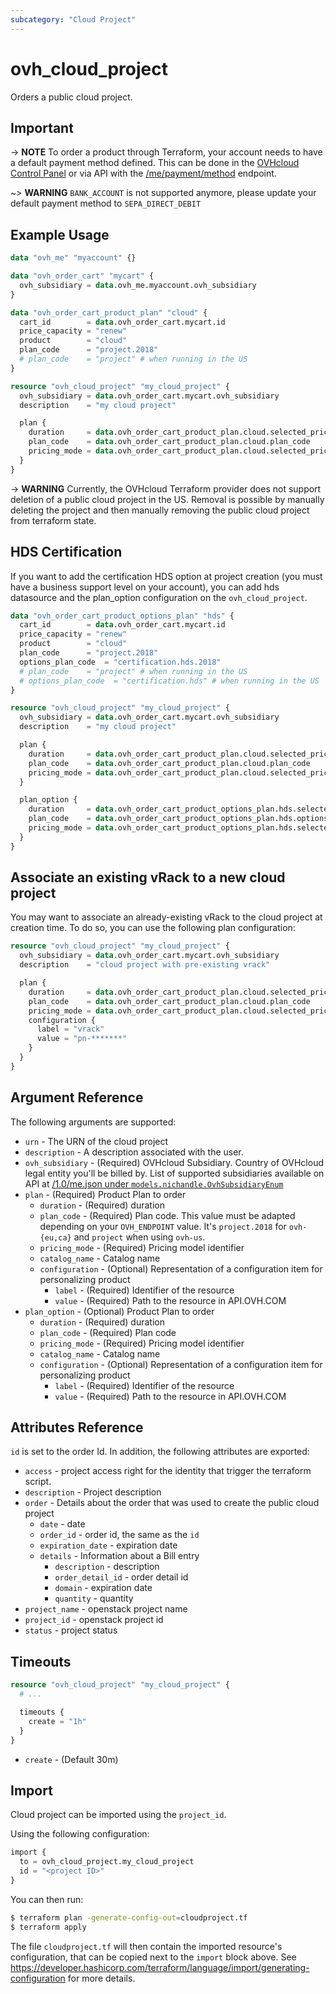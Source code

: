 ```yaml
---
subcategory: "Cloud Project"
---
```


# ovh_cloud_project

Orders a public cloud project.

## Important

-> **NOTE** To order a product through Terraform, your account needs to have a default payment method defined. This can be done in the [OVHcloud Control Panel](https://www.ovh.com/manager/#/dedicated/billing/payment/method) or via API with the [/me/payment/method](https://api.ovh.com/console/#/me/payment/method~GET) endpoint.

~> **WARNING** `BANK_ACCOUNT` is not supported anymore, please update your default payment method to `SEPA_DIRECT_DEBIT`

## Example Usage

```terraform
data "ovh_me" "myaccount" {}

data "ovh_order_cart" "mycart" {
  ovh_subsidiary = data.ovh_me.myaccount.ovh_subsidiary
}

data "ovh_order_cart_product_plan" "cloud" {
  cart_id        = data.ovh_order_cart.mycart.id
  price_capacity = "renew"
  product        = "cloud"
  plan_code      = "project.2018"
  # plan_code    = "project" # when running in the US
}

resource "ovh_cloud_project" "my_cloud_project" {
  ovh_subsidiary = data.ovh_order_cart.mycart.ovh_subsidiary
  description    = "my cloud project"

  plan {
    duration     = data.ovh_order_cart_product_plan.cloud.selected_price.0.duration
    plan_code    = data.ovh_order_cart_product_plan.cloud.plan_code
    pricing_mode = data.ovh_order_cart_product_plan.cloud.selected_price.0.pricing_mode
  }
}
```

-> **WARNING** Currently, the OVHcloud Terraform provider does not support deletion of a public cloud project in the US. Removal is possible by manually deleting the project and then manually removing the public cloud project from terraform state.

## HDS Certification

If you want to add the certification HDS option at project creation (you must have a business support level on your account), you can add hds datasource and the plan_option configuration on the `ovh_cloud_project`.

```terraform
data "ovh_order_cart_product_options_plan" "hds" {
  cart_id        = data.ovh_order_cart.mycart.id
  price_capacity = "renew"
  product        = "cloud"
  plan_code      = "project.2018"
  options_plan_code  = "certification.hds.2018"
  # plan_code    = "project" # when running in the US
  # options_plan_code  = "certification.hds" # when running in the US
}

resource "ovh_cloud_project" "my_cloud_project" {
  ovh_subsidiary = data.ovh_order_cart.mycart.ovh_subsidiary
  description    = "my cloud project"

  plan {
    duration     = data.ovh_order_cart_product_plan.cloud.selected_price.0.duration
    plan_code    = data.ovh_order_cart_product_plan.cloud.plan_code
    pricing_mode = data.ovh_order_cart_product_plan.cloud.selected_price.0.pricing_mode
  }

  plan_option {
    duration     = data.ovh_order_cart_product_options_plan.hds.selected_price.0.duration
    plan_code    = data.ovh_order_cart_product_options_plan.hds.options_plan_code
    pricing_mode = data.ovh_order_cart_product_options_plan.hds.selected_price.0.pricing_mode
  }
}
```

## Associate an existing vRack to a new cloud project

You may want to associate an already-existing vRack to the cloud project at creation time. To do so, you can use the following plan configuration:

```terraform
resource "ovh_cloud_project" "my_cloud_project" {
  ovh_subsidiary = data.ovh_order_cart.mycart.ovh_subsidiary
  description    = "cloud project with pre-existing vrack"

  plan {
    duration     = data.ovh_order_cart_product_plan.cloud.selected_price.0.duration
    plan_code    = data.ovh_order_cart_product_plan.cloud.plan_code
    pricing_mode = data.ovh_order_cart_product_plan.cloud.selected_price.0.pricing_mode
    configuration {
      label = "vrack"
      value = "pn-*******"
    }
  }
}
```

## Argument Reference

The following arguments are supported:

- `urn` - The URN of the cloud project
- `description` - A description associated with the user.
- `ovh_subsidiary` - (Required) OVHcloud Subsidiary. Country of OVHcloud legal entity you'll be billed by. List of supported subsidiaries available on API at [/1.0/me.json under `models.nichandle.OvhSubsidiaryEnum`](https://eu.api.ovh.com/1.0/me.json)
- `plan` - (Required) Product Plan to order
  - `duration` - (Required) duration
  - `plan_code` - (Required) Plan code. This value must be adapted depending on your `OVH_ENDPOINT` value. It's `project.2018` for `ovh-{eu,ca}` and `project` when using `ovh-us`.
  - `pricing_mode` - (Required) Pricing model identifier
  - `catalog_name` - Catalog name
  - `configuration` - (Optional) Representation of a configuration item for personalizing product
    - `label` - (Required) Identifier of the resource
    - `value` - (Required) Path to the resource in API.OVH.COM
- `plan_option` - (Optional) Product Plan to order
  - `duration` - (Required) duration
  - `plan_code` - (Required) Plan code
  - `pricing_mode` - (Required) Pricing model identifier
  - `catalog_name` - Catalog name
  - `configuration` - (Optional) Representation of a configuration item for personalizing product
    - `label` - (Required) Identifier of the resource
    - `value` - (Required) Path to the resource in API.OVH.COM

## Attributes Reference

`id` is set to the order Id. In addition, the following attributes are exported:

- `access` - project access right for the identity that trigger the terraform script.
- `description` - Project description
- `order` - Details about the order that was used to create the public cloud project
  - `date` - date
  - `order_id` - order id, the same as the `id`
  - `expiration_date` - expiration date
  - `details` - Information about a Bill entry
    - `description` - description
    - `order_detail_id` - order detail id
    - `domain` - expiration date
    - `quantity` - quantity
- `project_name` - openstack project name
- `project_id` - openstack project id
- `status` - project status

## Timeouts

```terraform
resource "ovh_cloud_project" "my_cloud_project" {
  # ...

  timeouts {
    create = "1h"
  }
}
```

* `create` - (Default 30m)

## Import

Cloud project can be imported using the `project_id`.

Using the following configuration:

```terraform
import {
  to = ovh_cloud_project.my_cloud_project
  id = "<project ID>"
}
```

You can then run:

```bash
$ terraform plan -generate-config-out=cloudproject.tf
$ terraform apply
```

The file `cloudproject.tf` will then contain the imported resource's configuration, that can be copied next to the `import` block above. See https://developer.hashicorp.com/terraform/language/import/generating-configuration for more details.
